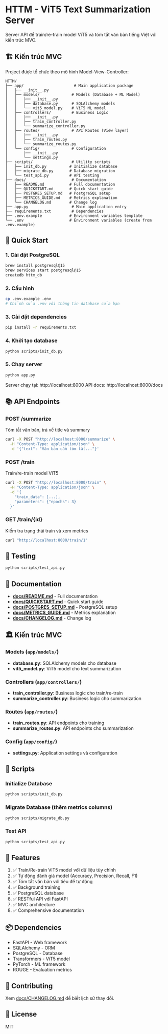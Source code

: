 # HTTM - ViT5 Text Summarization Server

Server API để train/re-train model ViT5 và tóm tắt văn bản tiếng Việt với kiến trúc MVC.

## 🏗️ Kiến trúc MVC

Project được tổ chức theo mô hình Model-View-Controller:

```
HTTM/
├── app/                      # Main application package
│   ├── __init__.py
│   ├── models/              # Models (Database + ML Model)
│   │   ├── __init__.py
│   │   ├── database.py      # SQLAlchemy models
│   │   └── vit5_model.py    # ViT5 ML model
│   ├── controllers/         # Business Logic
│   │   ├── __init__.py
│   │   ├── train_controller.py
│   │   └── summarize_controller.py
│   ├── routes/              # API Routes (View layer)
│   │   ├── __init__.py
│   │   ├── train_routes.py
│   │   └── summarize_routes.py
│   └── config/              # Configuration
│       ├── __init__.py
│       └── settings.py
├── scripts/                 # Utility scripts
│   ├── init_db.py          # Initialize database
│   ├── migrate_db.py       # Database migration
│   └── test_api.py         # API testing
├── docs/                    # Documentation
│   ├── README.md           # Full documentation
│   ├── QUICKSTART.md       # Quick start guide
│   ├── POSTGRES_SETUP.md   # PostgreSQL setup
│   ├── METRICS_GUIDE.md    # Metrics explanation
│   └── CHANGELOG.md        # Change log
├── app.py                   # Main application entry
├── requirements.txt         # Dependencies
├── .env.example            # Environment variables template
└── .env                    # Environment variables (create from .env.example)
```

## 🚀 Quick Start

### 1. Cài đặt PostgreSQL

```bash
brew install postgresql@15
brew services start postgresql@15
createdb httm_db
```

### 2. Cấu hình

```bash
cp .env.example .env
# Chỉnh sửa .env với thông tin database của bạn
```

### 3. Cài đặt dependencies

```bash
pip install -r requirements.txt
```

### 4. Khởi tạo database

```bash
python scripts/init_db.py
```

### 5. Chạy server

```bash
python app.py
```

Server chạy tại: http://localhost:8000
API docs: http://localhost:8000/docs

## 📚 API Endpoints

### POST /summarize
Tóm tắt văn bản, trả về title và summary

```bash
curl -X POST "http://localhost:8000/summarize" \
  -H "Content-Type: application/json" \
  -d '{"text": "Văn bản cần tóm tắt..."}'
```

### POST /train
Train/re-train model ViT5

```bash
curl -X POST "http://localhost:8000/train" \
  -H "Content-Type: application/json" \
  -d '{
    "train_data": [...],
    "parameters": {"epochs": 3}
  }'
```

### GET /train/{id}
Kiểm tra trạng thái train và xem metrics

```bash
curl "http://localhost:8000/train/1"
```

## 🧪 Testing

```bash
python scripts/test_api.py
```

## 📖 Documentation

- **[docs/README.md](docs/README.md)** - Full documentation
- **[docs/QUICKSTART.md](docs/QUICKSTART.md)** - Quick start guide
- **[docs/POSTGRES_SETUP.md](docs/POSTGRES_SETUP.md)** - PostgreSQL setup
- **[docs/METRICS_GUIDE.md](docs/METRICS_GUIDE.md)** - Metrics explanation
- **[docs/CHANGELOG.md](docs/CHANGELOG.md)** - Change log

## 🏛️ Kiến trúc MVC

### Models (`app/models/`)
- **database.py**: SQLAlchemy models cho database
- **vit5_model.py**: ViT5 model cho text summarization

### Controllers (`app/controllers/`)
- **train_controller.py**: Business logic cho train/re-train
- **summarize_controller.py**: Business logic cho summarization

### Routes (`app/routes/`)
- **train_routes.py**: API endpoints cho training
- **summarize_routes.py**: API endpoints cho summarization

### Config (`app/config/`)
- **settings.py**: Application settings và configuration

## 🔧 Scripts

### Initialize Database
```bash
python scripts/init_db.py
```

### Migrate Database (thêm metrics columns)
```bash
python scripts/migrate_db.py
```

### Test API
```bash
python scripts/test_api.py
```

## 🌟 Features

1. ✅ Train/Re-train ViT5 model với dữ liệu tùy chỉnh
2. ✅ Tự động đánh giá model (Accuracy, Precision, Recall, F1)
3. ✅ Tóm tắt văn bản với tiêu đề tự động
4. ✅ Background training
5. ✅ PostgreSQL database
6. ✅ RESTful API với FastAPI
7. ✅ MVC architecture
8. ✅ Comprehensive documentation

## 📦 Dependencies

- FastAPI - Web framework
- SQLAlchemy - ORM
- PostgreSQL - Database
- Transformers - ViT5 model
- PyTorch - ML framework
- ROUGE - Evaluation metrics

## 🤝 Contributing

Xem [docs/CHANGELOG.md](docs/CHANGELOG.md) để biết lịch sử thay đổi.

## 📄 License

MIT
